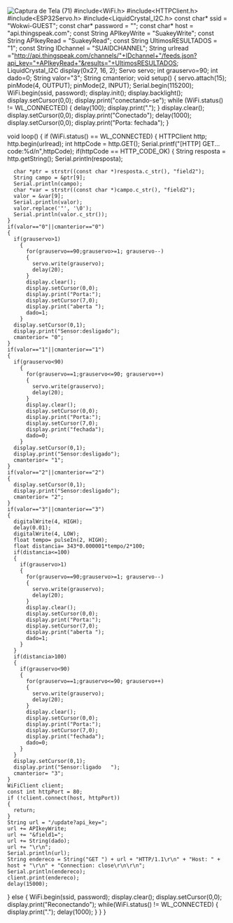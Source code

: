![Captura de Tela (71)](https://user-images.githubusercontent.com/107519508/176084744-46c9ed76-d6f8-4e25-956e-ba7b410ca31f.png)
#include<WiFi.h>
#include<HTTPClient.h>
#include<ESP32Servo.h>
#include<LiquidCrystal_I2C.h>
const char* ssid = "Wokwi-GUEST";
const char* password = "";
const char* host = "api.thingspeak.com";
const String APIkeyWrite = "SuakeyWrite";
const String APIkeyRead = "SuakeyRead";
const String UltimosRESULTADOS = "1"; 
const String IDchannel = "SUAIDCHANNEL";
String urlread ="http://api.thingspeak.com/channels/"+IDchannel+"/feeds.json?api_key="+APIkeyRead+"&results="+UltimosRESULTADOS;
LiquidCrystal_I2C display(0x27, 16, 2);
Servo servo;
int grauservo=90;
int dado=0;
String valor="3";
String cmanterior;
void setup() {
  servo.attach(15);
  pinMode(4, OUTPUT);
  pinMode(2, INPUT);
  Serial.begin(115200);
  WiFi.begin(ssid, password);
  display.init();
  display.backlight();
  display.setCursor(0,0);
  display.print("conectando-se");
  while (WiFi.status() != WL_CONNECTED) 
  {
    delay(100);
    display.print(".");
  }
  display.clear();
  display.setCursor(0,0);
  display.print("Conectado");
  delay(1000);
  display.setCursor(0,0);
  display.print("Porta: fechada");
}

void loop() {
  if (WiFi.status() == WL_CONNECTED) 
  {
    HTTPClient http;
    http.begin(urlread);
    int httpCode = http.GET();
    Serial.printf("[HTTP] GET... code:%d/n",httpCode);
    if(httpCode == HTTP_CODE_OK)
    {
      String resposta = http.getString();
      Serial.println(resposta);

      char *ptr = strstr((const char *)resposta.c_str(), "field2");
      String campo = &ptr[9];
      Serial.println(campo);
      char *var = strstr((const char *)campo.c_str(), "field2");
      valor = &var[9];
      Serial.println(valor);
      valor.replace('"', '\0');
      Serial.println(valor.c_str());
    }
    if(valor=="0"||cmanterior=="0")
    {
      if(grauservo>1)
        {
          for(grauservo==90;grauservo>=1; grauservo--)
          {
            servo.write(grauservo);
            delay(20);
          }
          display.clear();
          display.setCursor(0,0);
          display.print("Porta:");
          display.setCursor(7,0);
          display.print("aberta ");
          dado=1;
        }
      display.setCursor(0,1);
      display.print("Sensor:desligado");
      cmanterior= "0";
    }
    if(valor=="1"||cmanterior=="1")
    {
      if(grauservo<90)
        {
          for(grauservo==1;grauservo<=90; grauservo++)
          {
            servo.write(grauservo);
            delay(20);
          }
          display.clear();
          display.setCursor(0,0);
          display.print("Porta:");
          display.setCursor(7,0);
          display.print("fechada");
          dado=0;
        }
      display.setCursor(0,1);
      display.print("Sensor:desligado");
      cmanterior= "1";
    }
    if(valor=="2"||cmanterior=="2")
    {
      display.setCursor(0,1);
      display.print("Sensor:desligado");
      cmanterior= "2";
    }
    if(valor=="3"||cmanterior=="3")
    {
      digitalWrite(4, HIGH);
      delay(0.01);
      digitalWrite(4, LOW);
      float tempo= pulseIn(2, HIGH);
      float distancia= 343*0.000001*tempo/2*100; 
      if(distancia<=100)
      {
        if(grauservo>1)
        {
          for(grauservo==90;grauservo>=1; grauservo--)
          {
            servo.write(grauservo);
            delay(20);
          }
          display.clear();
          display.setCursor(0,0);
          display.print("Porta:");
          display.setCursor(7,0);
          display.print("aberta ");
          dado=1;
        }
      }
      if(distancia>100)
      {
        if(grauservo<90)
        {
          for(grauservo==1;grauservo<=90; grauservo++)
          {
            servo.write(grauservo);
            delay(20);
          }
          display.clear();
          display.setCursor(0,0);
          display.print("Porta:");
          display.setCursor(7,0);
          display.print("fechada");
          dado=0;
        }
      }
      display.setCursor(0,1);
      display.print("Sensor:ligado   ");
      cmanterior= "3";
    }
    WiFiClient client; 
    const int httpPort = 80; 
    if (!client.connect(host, httpPort))
    {
      return; 
    }
    String url = "/update?api_key="; 
    url += APIkeyWrite; 
    url += "&field1="; 
    url += String(dado); 
    url += "\r\n"; 
    Serial.println(url);
    String endereco = String("GET ") + url + "HTTP/1.1\r\n" + "Host: " + host + "\r\n" + "Connection: close\r\n\r\n";
    Serial.println(endereco); 
    client.print(endereco);
    delay(15000);
  }
else
{
  WiFi.begin(ssid, password);
  display.clear();
  display.setCursor(0,0);
  display.print("Reconectando"); 
  while(WiFi.status() != WL_CONNECTED)
  {  
    display.print(".");
    delay(1000);
  }
}
}
